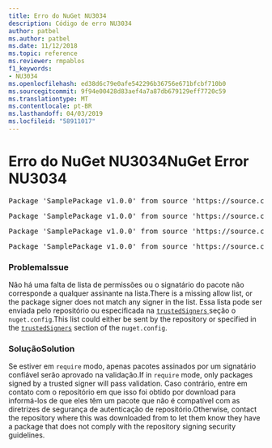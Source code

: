 ```yaml
---
title: Erro do NuGet NU3034
description: Código de erro NU3034
author: patbel
ms.author: patbel
ms.date: 11/12/2018
ms.topic: reference
ms.reviewer: rmpablos
f1_keywords:
- NU3034
ms.openlocfilehash: ed38d6c79e0afe542296b36756e671bfcbf710b0
ms.sourcegitcommit: 9f94e00428d83aef4a7a87db679129eff7720c59
ms.translationtype: MT
ms.contentlocale: pt-BR
ms.lasthandoff: 04/03/2019
ms.locfileid: "58911017"
---
```

# <a name="nuget-error-nu3034"></a><span data-ttu-id="ab8e1-103">Erro do NuGet NU3034</span><span class="sxs-lookup"><span data-stu-id="ab8e1-103">NuGet Error NU3034</span></span>

<pre>Package 'SamplePackage v1.0.0' from source 'https://source.com/index.json': signatureValidationMode is set to require, so packages are allowed only if signed by trusted signers; however, no trusted signers were specified.</pre>
<pre>Package 'SamplePackage v1.0.0' from source 'https://source.com/index.json': The package signature certificate fingerprint does not match any certificate fingerprint in the allow list.</pre>
<pre>Package 'SamplePackage v1.0.0' from source 'https://source.com/index.json': This repository indicated that all its packages are repository signed; however, it listed no signing certificates.</pre>
<pre>Package 'SamplePackage v1.0.0' from source 'https://source.com/index.json': This package was not repository signed with a certificate listed by this repository.</pre>

### <a name="issue"></a><span data-ttu-id="ab8e1-104">Problema</span><span class="sxs-lookup"><span data-stu-id="ab8e1-104">Issue</span></span>

<span data-ttu-id="ab8e1-105">Não há uma falta de lista de permissões ou o signatário do pacote não corresponde a qualquer assinante na lista.</span><span class="sxs-lookup"><span data-stu-id="ab8e1-105">There is a missing allow list, or the package signer does not match any signer in the list.</span></span> <span data-ttu-id="ab8e1-106">Essa lista pode ser enviada pelo repositório ou especificada na [ `trustedSigners` ](../nuget-config-file.md#trustedsigners-section) seção o `nuget.config`.</span><span class="sxs-lookup"><span data-stu-id="ab8e1-106">This list could either be sent by the repository or specified in the [`trustedSigners`](../nuget-config-file.md#trustedsigners-section) section of the `nuget.config`.</span></span>

### <a name="solution"></a><span data-ttu-id="ab8e1-107">Solução</span><span class="sxs-lookup"><span data-stu-id="ab8e1-107">Solution</span></span>

<span data-ttu-id="ab8e1-108">Se estiver em `require` modo, apenas pacotes assinados por um signatário confiável serão aprovado na validação.</span><span class="sxs-lookup"><span data-stu-id="ab8e1-108">If in `require` mode, only packages signed by a trusted signer will pass validation.</span></span> <span data-ttu-id="ab8e1-109">Caso contrário, entre em contato com o repositório em que isso foi obtido por download para informá-los de que eles têm um pacote que não é compatível com as diretrizes de segurança de autenticação de repositório.</span><span class="sxs-lookup"><span data-stu-id="ab8e1-109">Otherwise, contact the repository where this was downloaded from to let them know they have a package that does not comply with the repository signing security guidelines.</span></span>
